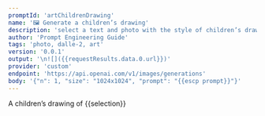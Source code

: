 ```yaml
---
promptId: 'artChildrenDrawing'
name: '🖼️ Generate a children’s drawing'
description: 'select a text and photo with the style of children’s drawing will be generated using Dalle-2'
author: 'Prompt Engineering Guide'
tags: 'photo, dalle-2, art'
version: '0.0.1'
output: '\n![]({{requestResults.data.0.url}})'
provider: 'custom'
endpoint: 'https://api.openai.com/v1/images/generations'
body: '{"n": 1, "size": "1024x1024", "prompt": "{{escp prompt}}"}'
---
```

A children’s drawing of {{selection}}